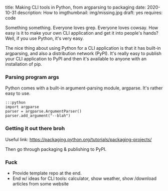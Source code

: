 title: Making CLI tools in Python, from argparsing to packaging
date: 2020-10-31
description: How to 
imgthumbnail: img/missing.jpg
draft: yes
requires: code

Something something. Everyone loves grep. Everyone loves cowsay. How easy is it to make your own CLI application and get it into people's hands? Well, if you use Python, it's very easy.

The nice thing about using Python for a CLI application is that it has built-in argparsing, and also a distribution network (PyPI). It's really easy to publish your CLI application to PyPI and then it's available to anyone with an installation of pip.

### Parsing program args
Python comes with a built-in argument-parsing module, argparse. It's rather easy to use.

    :::python
    import argparse
    parser = argparse.ArgumentParser()
    parser.add_argument("--blah")

### Getting it out there broh
Useful link: https://packaging.python.org/tutorials/packaging-projects/

Then go through packaging & publishing to PyPI.

### Fuck
* Provide template repo at the end.
* End w/ ideas for CLI tools: calculator, show weather, show /download articles from some website
